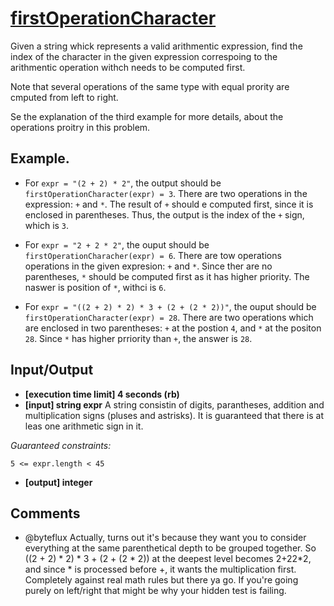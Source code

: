 # [firstOperationCharacter](https://app.codesignal.com/arcade/code-arcade/secret-archives/r8LM3RsxeGFXpr8Bj)

Given a string whick represents a valid arithmentic expression, find the index of the character in the given expression correspoing to the arithmentic operation withch needs to be computed first.

Note that several operations of the same type with equal prority are cmputed from left to right.

Se the explanation of the third example for more details, about the operations proitry in this problem.

## Example.

- For `expr = "(2 + 2) * 2"`, the output should be `firstOperationCharacter(expr) = 3`. There are two operations in the expression: `+` and `*`. The result of `+` should e computed first, since it is enclosed in parentheses. Thus, the output is the index of the `+` sign, which is `3`.

- For `expr = "2 + 2 * 2"`, the ouput should be `firstOperationCharacher(expr) = 6`. There are tow operations operations in the given expresion: `+` and `*`. Since ther are no parentheses, `*` should be computed first as it has higher priority. The naswer is position of `*`, withci is `6`.

- For `expr = "((2 + 2) * 2) * 3 + (2 + (2 * 2))"`, the ouput should be `firstOperationCharacter(expr) = 28`. There are two operations which are enclosed in two parentheses: `+` at the postion `4`, and `*` at the positon `28`. Since `*` has higher prriority than `+`, the answer is `28`.

## Input/Output

- **[execution time limit] 4 seconds (rb)**
- **[input] string expr** A string consistin of digits, parantheses, addition and multiplication signs (pluses and astrisks). It is guaranteed that there is at leas one arithmetic sign in it.

*Guaranteed constraints:*

`5 <= expr.length < 45`
- **[output] integer**

## Comments

- @byteflux Actually, turns out it's because they want you to consider everything at the same parenthetical depth to be grouped together.
So ((2 + 2) * 2) * 3 + (2 + (2 * 2)) at the deepest level becomes 2+2<magic>2*2, and since * is processed before +, it wants the multiplication first. Completely against real math rules but there ya go. If you're going purely on left/right that might be why your hidden test is failing.



